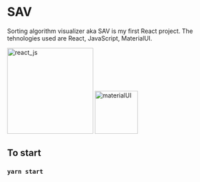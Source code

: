 # SAV
Sorting algorithm visualizer aka SAV is my first React project. The tehnologies used are React, JavaScript, MaterialUI.


<img src="https://upload.wikimedia.org/wikipedia/commons/thumb/a/a7/React-icon.svg/1280px-React-icon.svg.png" alt="react_js" width="200"/>
<img src="https://material-ui.com/static/logo_raw.svg" alt="materialUI" width="100"/>

## To start

### `yarn start`

